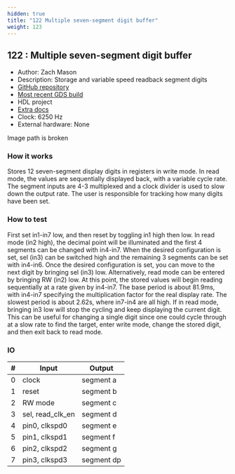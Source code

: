 ```yaml
---
hidden: true
title: "122 Multiple seven-segment digit buffer"
weight: 123
---
```


## 122 : Multiple seven-segment digit buffer

* Author: Zach Mason
* Description: Storage and variable speed readback segment digits
* [GitHub repository](https://github.com/zymason/tt02-zymason)
* [Most recent GDS build](https://github.com/zymason/tt02-zymason/actions/runs/3598834837)
* HDL project
* [Extra docs](None)
* Clock: 6250 Hz
* External hardware: None

Image path is broken

### How it works

Stores 12 seven-segment display digits in registers in write mode. In read mode, the values are sequentially displayed back, with a variable cycle rate. The segment inputs are 4-3 multiplexed and a clock divider is used to slow down the output rate. The user is responsible for tracking how many digits have been set.


### How to test

First set in1-in7 low, and then reset by toggling in1 high then low. In read mode (in2 high), the decimal point will be illuminated and the first 4 segments can be changed with in4-in7. When the desired configuration is set, sel (in3) can be switched high and the remaining 3 segments can be set with in4-in6. Once the desired configuration is set, you can move to the next digit by bringing sel (in3) low. Alternatively, read mode can be entered by bringing RW (in2) low. At this point, the stored values will begin reading sequentially at a rate given by in4-in7. The base period is about 81.9ms, with in4-in7 specifying the multiplication factor for the real display rate. The slowest period is about 2.62s, where in7-in4 are all high. If in read mode, bringing in3 low will stop the cycling and keep displaying the current digit. This can be useful for changing a single digit since one could cycle through at a slow rate to find the target, enter write mode, change the stored digit, and then exit back to read mode.


### IO

| # | Input        | Output       |
|---|--------------|--------------|
| 0 | clock  | segment a |
| 1 | reset  | segment b |
| 2 | RW mode  | segment c |
| 3 | sel, read_clk_en  | segment d |
| 4 | pin0, clkspd0  | segment e |
| 5 | pin1, clkspd1  | segment f |
| 6 | pin2, clkspd2  | segment g |
| 7 | pin3, clkspd3  | segment dp |
